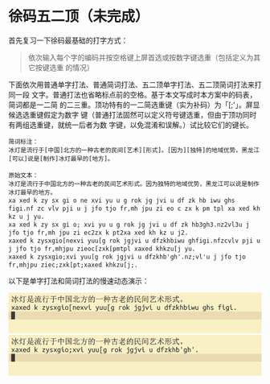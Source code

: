# 徐码五二顶（未完成）

首先复习一下徐码最基础的打字方式：

> 依次输入每个字的编码并按空格键上屏首选或按数字键选重（包括定义为其它按键选重
> 的情况）

下面依次用普通单字打法、普通简词打法、五二顶单字打法、五二顶简词打法来打同一段
文字。普通打法也省略标点前的空格。基于本文写成时本方案中的码表，简词都是一二简
的二三重。顶功特有的一二简选重键（实为补码）为「[;'」。屏显候选选重键假定为数字
键（普通打法固然可以定义符号键选重，但由于顶功同时有两组选重键，就统一后者为数
字键，以免混淆和误解。）试比较它们的键长。

``` 
简词标注：
冰灯是流行于[中国]北方的一种古老的民间[艺术][形式]。[因为][独特]的地域优势，黑龙江[可以]说是[制作]冰灯最早的[地方]。

原始文本：
冰灯是流行于中国北方的一种古老的民间艺术形式。因为独特的地域优势，黑龙江可以说是制作冰灯最早的地方。
xa xed k zy sx gi o ne xvi yu u g rok jg jvi u df zk hb iwu ghs figi.nf zc vlv pji u j jfo tjo fr,mh jpu zi eo c zx k pm tpl xa xed kh kz u j yu.
xa xed k zy sx gi o; xvi yu u g rok jg jvi u df zk hb3gh3.nz2vl3u j jfo tjo fr,mh jpu zi ec2zx k pt2xa xed kh kz u j2.
xaxed k zysxgio[nexvi yuu[g rok jgjvi u dfzkhbiwu ghfigi.nfzcvlv pji u j jfo tjo fr,mhjpu zieoc[zxk[pmtpl xaxed khkzu[j yu.
xaxed k zysxgio;xvi yuu[g rok jgjvi u dfzkhb'gh'.nz;vl'u j jfo tjo fr,mhjpu ziec;zxk[pt;xaxed khkzu[j;.

```

以下是单字打法和简词打法的慢速动态演示：

![单字打法](demo/xuma_52p_single_style.gif)
![简词打法](demo/xuma_52p_phrase_style.gif)
